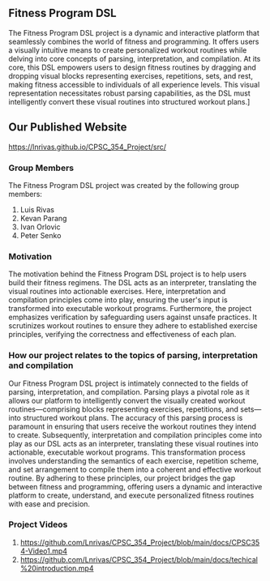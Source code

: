## Fitness Program DSL
The Fitness Program DSL project is a dynamic and interactive platform that seamlessly combines the world of fitness and programming. It offers users a visually intuitive means to create personalized workout routines while delving into core concepts of parsing, interpretation, and compilation. At its core, this DSL empowers users to design fitness routines by dragging and dropping visual blocks representing exercises, repetitions, sets, and rest, making fitness accessible to individuals of all experience levels. This visual representation necessitates robust parsing capabilities, as the DSL must intelligently convert these visual routines into structured workout plans.]

## Our Published Website
https://lnrivas.github.io/CPSC_354_Project/src/

### Group Members
The Fitness Program DSL project was created by the following group members:
1. Luis Rivas
2. Kevan Parang
3. Ivan Orlovic
4. Peter Senko

### Motivation
The motivation behind the Fitness Program DSL project is to help users build their fitness regimens. The DSL acts as an interpreter, translating the visual routines into actionable exercises. Here, interpretation and compilation principles come into play, ensuring the user's input is transformed into executable workout programs. Furthermore, the project emphasizes verification by safeguarding users against unsafe practices. It scrutinizes workout routines to ensure they adhere to established exercise principles, verifying the correctness and effectiveness of each plan.

### How our project relates to the topics of parsing, interpretation and compilation
Our Fitness Program DSL project is intimately connected to the fields of parsing, interpretation, and compilation. Parsing plays a pivotal role as it allows our platform to intelligently convert the visually created workout routines—comprising blocks representing exercises, repetitions, and sets—into structured workout plans. The accuracy of this parsing process is paramount in ensuring that users receive the workout routines they intend to create. Subsequently, interpretation and compilation principles come into play as our DSL acts as an interpreter, translating these visual routines into actionable, executable workout programs. This transformation process involves understanding the semantics of each exercise, repetition scheme, and set arrangement to compile them into a coherent and effective workout routine. By adhering to these principles, our project bridges the gap between fitness and programming, offering users a dynamic and interactive platform to create, understand, and execute personalized fitness routines with ease and precision.

### Project Videos
1. https://github.com/Lnrivas/CPSC_354_Project/blob/main/docs/CPSC354-Video1.mp4
2. https://github.com/Lnrivas/CPSC_354_Project/blob/main/docs/techical%20introduction.mp4
